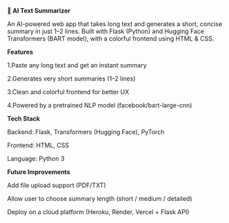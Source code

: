 **📝 AI Text Summarizer**

An AI-powered web app that takes long text and generates a short, concise summary in just 1–2 lines.
Built with Flask (Python) and Hugging Face Transformers (BART model), with a colorful frontend using HTML & CSS.

**Features**

1.Paste any long text and get an instant summary

2.Generates very short summaries (1–2 lines)

3.Clean and colorful frontend for better UX

4.Powered by a pretrained NLP model (facebook/bart-large-cnn)

**Tech Stack**

  Backend: Flask, Transformers (Hugging Face), PyTorch

  Frontend: HTML, CSS

  Language: Python 3

**Future Improvements**

  Add file upload support (PDF/TXT)

  Allow user to choose summary length (short / medium / detailed)

  Deploy on a cloud platform (Heroku, Render, Vercel + Flask API)
